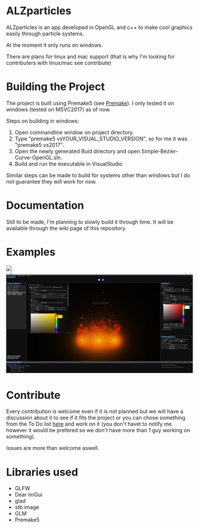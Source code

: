 # ALZparticles
ALZparticles is an app developed in OpenGL and c++ to make cool graphics easily through particle systems.

At the moment it only runs on windows.

There are plans for linux and mac support (that is why I'm looking for contributers with linux/mac see contribute)

# Building the Project
The project is built using Premake5 (see [Premake](https://github.com/premake/premake-core)). I only tested it on windows (tested on MSVC2017) as of now.

Steps on building in windows:

1. Open commandline window on project directory.
2. Type "premake5 vsYOUR_VISUAL_STUDIO_VERSION", so for me it was "premake5 vs2017".
3. Open the newly generated Buid directory and open Simple-Bezier-Curve-OpenGL.sln.
4. Build and run the executable in VisualStudio

Similar steps can be made to build for systems other than windows but I do not guarantee they will work for now. 

# Documentation
Still to be made, I'm planning to slowly build it through time. It will be available through the wiki page of this repository.

# Examples
![](github/appGIF.gif)
![](github/appScreenshot.PNG)

# Contribute
Every contribution is welcome even if it is not planned but we will have a discussion about it to see if it fits the project or you can chose something from the To Do list [here](https://github.com/AbdullrahmanAlzeidi/ALZparticles/projects) and work on it (you don't havet to notify me however it would be prefered so we don't have more than 1 guy working on something).

Issues are more than welcome aswell.

# Libraries used
* GLFW
* Dear ImGui
* glad
* stb image
* GLM
* Premake5
